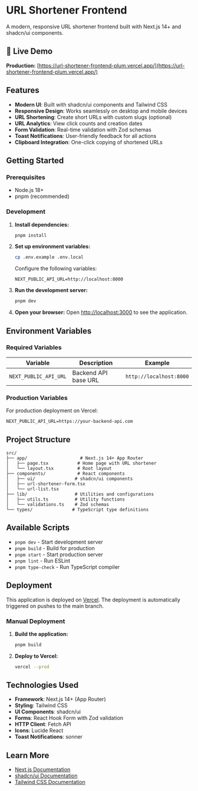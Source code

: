 # URL Shortener Frontend

A modern, responsive URL shortener frontend built with Next.js 14+ and shadcn/ui components.

## 🚀 Live Demo

**Production:**
[https://url-shortener-frontend-plum.vercel.app/](https://url-shortener-frontend-plum.vercel.app/)

## Features

- **Modern UI**: Built with shadcn/ui components and Tailwind CSS
- **Responsive Design**: Works seamlessly on desktop and mobile devices
- **URL Shortening**: Create short URLs with custom slugs (optional)
- **URL Analytics**: View click counts and creation dates
- **Form Validation**: Real-time validation with Zod schemas
- **Toast Notifications**: User-friendly feedback for all actions
- **Clipboard Integration**: One-click copying of shortened URLs

## Getting Started

### Prerequisites

- Node.js 18+
- pnpm (recommended)

### Development

1. **Install dependencies:**

   ```bash
   pnpm install
   ```

2. **Set up environment variables:**

   ```bash
   cp .env.example .env.local
   ```

   Configure the following variables:

   ```env
   NEXT_PUBLIC_API_URL=http://localhost:8000
   ```

3. **Run the development server:**

   ```bash
   pnpm dev
   ```

4. **Open your browser:** Open [http://localhost:3000](http://localhost:3000) to see the
   application.

## Environment Variables

### Required Variables

| Variable              | Description          | Example                 |
| --------------------- | -------------------- | ----------------------- |
| `NEXT_PUBLIC_API_URL` | Backend API base URL | `http://localhost:8000` |

### Production Variables

For production deployment on Vercel:

```env
NEXT_PUBLIC_API_URL=https://your-backend-api.com
```

## Project Structure

```
src/
├── app/                    # Next.js 14+ App Router
│   ├── page.tsx           # Home page with URL shortener
│   └── layout.tsx         # Root layout
├── components/            # React components
│   ├── ui/               # shadcn/ui components
│   ├── url-shortener-form.tsx
│   └── url-list.tsx
├── lib/                  # Utilities and configurations
│   ├── utils.ts          # Utility functions
│   └── validations.ts    # Zod schemas
└── types/               # TypeScript type definitions
```

## Available Scripts

- `pnpm dev` - Start development server
- `pnpm build` - Build for production
- `pnpm start` - Start production server
- `pnpm lint` - Run ESLint
- `pnpm type-check` - Run TypeScript compiler

## Deployment

This application is deployed on [Vercel](https://vercel.com). The deployment is automatically
triggered on pushes to the main branch.

### Manual Deployment

1. **Build the application:**

   ```bash
   pnpm build
   ```

2. **Deploy to Vercel:**
   ```bash
   vercel --prod
   ```

## Technologies Used

- **Framework**: Next.js 14+ (App Router)
- **Styling**: Tailwind CSS
- **UI Components**: shadcn/ui
- **Forms**: React Hook Form with Zod validation
- **HTTP Client**: Fetch API
- **Icons**: Lucide React
- **Toast Notifications**: sonner

## Learn More

- [Next.js Documentation](https://nextjs.org/docs)
- [shadcn/ui Documentation](https://ui.shadcn.com)
- [Tailwind CSS Documentation](https://tailwindcss.com/docs)

